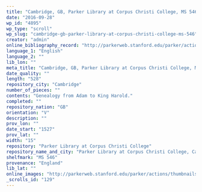 ```yaml
---
title: "Cambridge, GB, Parker Library at Corpus Christi College, MS 546"
date: "2016-09-28"
wp_id: "4895"
wp_type: "scroll"
wp_slug: "cambridge-gb-parker-library-at-corpus-christi-college-ms-546"
creator: "admin"
online_bibliography_record: "http://parkerweb.stanford.edu/parker/actions/manuscript_description_long_display.do?ms_no=546"
language_1: "English"
language_2: ""
lib_lon: ""
meta_title: "Cambridge, GB, Parker Library at Corpus Christi College, MS 546"
date_quality: ""
length: "528"
repository_city: "Cambridge"
number_of_pieces: ""
contents: "Genealogy from Adam to King Harold."
completed: ""
repository_nation: "GB"
orientation: "V"
description: ""
prov_lon: ""
date_start: "1527"
prov_lat: ""
width: "15"
repository: "Parker Library at Corpus Christi College"
repository_name_and_city: "Parker Library at Corpus Christi College, Cambridge GB"
shelfmark: "MS 546"
provenance: "England"
lib_lat: ""
online_images: "http://parkerweb.stanford.edu/parker/actions/thumbnails.do?ms_no=546"
_scrolls_id: "129"
---
```



